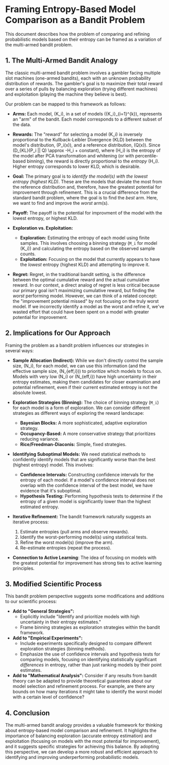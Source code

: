 # Framing Entropy-Based Model Comparison as a Bandit Problem

This document describes how the problem of comparing and refining probabilistic models based on their entropy can be framed as a variation of the multi-armed bandit problem.

## 1. The Multi-Armed Bandit Analogy

The classic multi-armed bandit problem involves a gambler facing multiple slot machines (one-armed bandits), each with an unknown probability distribution of rewards. The gambler's goal is to maximize their total reward over a series of pulls by balancing exploration (trying different machines) and exploitation (playing the machine they believe is best).

Our problem can be mapped to this framework as follows:

*   **Arms:** Each model, \(K_i\), in a set of models \(\{K_i\}_{i=1}^{k}\), represents an "arm" of the bandit. Each model corresponds to a different subset of the data.
*   **Rewards:** The "reward" for selecting a model \(K_i\) is inversely proportional to the Kullback-Leibler Divergence (KLD) between the model's distribution, \(P_i(x)\), and a reference distribution, \(Q(x)\).  Since \(D_{KL}(P_i || Q) \approx -H_i + constant\), where \(H_i\) is the entropy of the model after PCA transformation and whitening (or with percentile-based binning), the reward is directly proportional to the *entropy* \(H_i\). Higher entropy corresponds to lower KLD, which is desirable.
*   **Goal:** The primary goal is to *identify the model(s) with the lowest entropy (highest KLD)*. These are the models that deviate the most from the reference distribution and, therefore, have the greatest potential for improvement through refinement.  This is a crucial difference from the standard bandit problem, where the goal is to find the *best* arm. Here, we want to find and improve the *worst* arm(s).
*    **Payoff:** The payoff is the potential for improvment of the model with the lowest entropy, or highest KLD.
*   **Exploration vs. Exploitation:**
    *   **Exploration:** Estimating the entropy of each model using finite samples. This involves choosing a binning strategy (`M_i` for model \(K_i\)) and calculating the entropy based on the observed sample counts.
    *   **Exploitation:** Focusing on the model that currently appears to have the *lowest* entropy (highest KLD) and attempting to improve it.

*   **Regret:**  Regret, in the traditional bandit setting, is the difference between the optimal cumulative reward and the actual cumulative reward. In our context, a direct analog of regret is less critical because our primary goal isn't maximizing cumulative reward, but finding the *worst* performing model.  However, we can think of a related concept: the "improvement potential missed" by not focusing on the truly worst model.  If we incorrectly identify a model as the worst and refine it, we've wasted effort that could have been spent on a model with greater potential for improvement.

## 2. Implications for Our Approach

Framing the problem as a bandit problem influences our strategies in several ways:

*   **Sample Allocation (Indirect):** While we don't directly control the sample size, \(N_i\), for each model, we can use this information (and the effective sample size, \(N_{eff,i}\)) to prioritize which models to focus on. Models with very low \(N_i\) or \(N_{eff,i}\) have high uncertainty in their entropy estimates, making them candidates for closer examination and potential refinement, even if their current estimated entropy is not the absolute lowest.

*   **Exploration Strategies (Binning):**  The choice of binning strategy (`M_i`) for each model is a form of exploration.  We can consider different strategies as different ways of exploring the reward landscape:
    *   **Bayesian Blocks:** A more sophisticated, adaptive exploration strategy.
    *   **Occupancy-Based:** A more conservative strategy that prioritizes reducing variance.
    *   **Rice/Freedman-Diaconis:** Simple, fixed strategies.

*   **Identifying Suboptimal Models:** We need statistical methods to confidently identify models that are significantly worse than the best (highest entropy) model. This involves:
    *   **Confidence Intervals:** Constructing confidence intervals for the entropy of each model.  If a model's confidence interval does not overlap with the confidence interval of the best model, we have evidence that it's suboptimal.
    *   **Hypothesis Testing:** Performing hypothesis tests to determine if the entropy of a given model is significantly lower than the highest estimated entropy.

*   **Iterative Refinement:** The bandit framework naturally suggests an iterative process:
    1.  Estimate entropies (pull arms and observe rewards).
    2.  Identify the worst-performing model(s) using statistical tests.
    3.  Refine the worst model(s) (improve the arm).
    4.  Re-estimate entropies (repeat the process).

*  **Connection to Active Learning**: The idea of focusing on models with the greatest potential for improvement has strong ties to active learning principles.

## 3. Modified Scientific Process

This bandit problem perspective suggests some modifications and additions to our scientific process:

*   **Add to "General Strategies":**
    *   Explicitly include "Identify and prioritize models with high uncertainty in their entropy estimates."
    *   Frame binning strategies as exploration strategies within the bandit framework.
*   **Add to "Empirical Experiments":**
    *   Include experiments specifically designed to compare different exploration strategies (binning methods).
    *   Emphasize the use of confidence intervals and hypothesis tests for comparing models, focusing on identifying statistically significant *differences* in entropy, rather than just ranking models by their point estimates.
*   **Add to "Mathematical Analysis":** Consider if any results from bandit theory can be adapted to provide theoretical guarantees about our model selection and refinement process. For example, are there any bounds on how many iterations it might take to identify the worst model with a certain level of confidence?

## 4. Conclusion

The multi-armed bandit analogy provides a valuable framework for thinking about entropy-based model comparison and refinement. It highlights the importance of balancing exploration (accurate entropy estimation) and exploitation (focusing on models with the most potential for improvement), and it suggests specific strategies for achieving this balance. By adopting this perspective, we can develop a more robust and efficient approach to identifying and improving underperforming probabilistic models.
